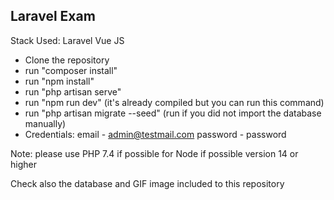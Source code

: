 
## Laravel Exam

Stack Used:
Laravel
Vue JS

- Clone the repository
- run "composer install"
- run "npm install"
- run "php artisan serve"
- run "npm run dev" (it's already compiled but you can run this command)
- run "php artisan migrate --seed" (run if you did not import the database manually)
- Credentials: email - admin@testmail.com password - password

Note: please use PHP 7.4 if possible for Node if possible version 14 or higher

Check also the database and GIF image included to this repository
